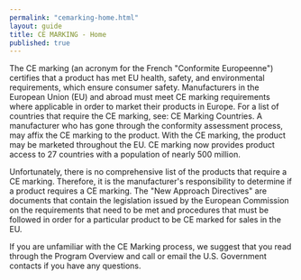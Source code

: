 ```yaml
---
permalink: "cemarking-home.html"
layout: guide
title: CE MARKING - Home
published: true
---
```


The CE marking (an acronym for the French "Conformite Europeenne") certifies that a product has met EU health, safety, and environmental requirements, which ensure consumer safety. Manufacturers in the European Union (EU) and abroad must meet CE marking requirements where applicable in order to market their products in Europe. For a list of countries that require the CE marking, see: CE Marking Countries. A manufacturer who has gone through the conformity assessment process, may affix the CE marking to the product. With the CE marking, the product may be marketed throughout the EU. CE marking now provides product access to 27 countries with a population of nearly 500 million.

Unfortunately, there is no comprehensive list of the products that require a CE marking. Therefore, it is the manufacturer's responsibility to determine if a product requires a CE marking. The "New Approach Directives" are documents that contain the legislation issued by the European Commission on the requirements that need to be met and procedures that must be followed in order for a particular product to be CE marked for sales in the EU.

If you are unfamiliar with the CE Marking process, we suggest that you read through the Program Overview and call or email the U.S. Government contacts if you have any questions.